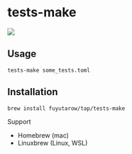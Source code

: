 # tests-make

[![](https://user-images.githubusercontent.com/14998939/120429426-53a64c80-c3b0-11eb-96f4-236b01205e40.png)]()


## Usage
```
tests-make some_tests.toml
```


## Installation

```
brew install fuyutarow/tap/tests-make
```
Support
- Homebrew (mac)
- Linuxbrew (Linux, WSL)
